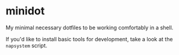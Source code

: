 # minidot

My minimal necessary dotfiles to be working comfortably in a shell.

If you'd like to install basic tools for development, take a look at the `napsystem` script.
